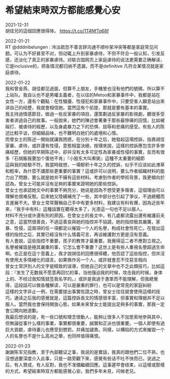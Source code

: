 希望結束時双方都能感覺心安
===
2021-12-31<br>
胡佳兄的這個回應很得体。 https://t.co/1T4NfTq68f<br>

2022-01-21<br>
RT @dddnibelungen : 冷淡疏忽不善言辞沟通不顺吵架冲突等都是家庭常见问题。可认为不好甚至不对，但动辄上升到家暴虐待，不但不符合一般认知，引发反感，还淡化了真正的家暴虐待。对联合国网页上家庭虐待的说法更需要正确解读，它是inclusive的，把各情况都归纳不遗漏，而不是definitive 凡符合某情况就是家庭虐待。<br>

2022-01-22<br>
我和曾金燕、胡佳都见過面，但算不上朋友，手機里也沒有他們的號碼，所以算不上站队。我自认也不是男權主義者，在以往的Metoo和家暴事件中，我都是站在女性一方，還有个觀點：在性騷擾、性侵犯和家暴事件中，只要受害人願意站出來讲自己的经歷，我就會相信她。當然這有个前提，那就是要有基本的事實。<br>
我主持過情感節目，做過一些反家暴的項目，還策劃過反家暴的影視劇，聽很多受害者讲過自己的故事。一般說來，她們的陳述會著重于那些最慘痛的回憶，比如被毆打、被虐待的經歷，以及身處暴力之下的恐惧、屈辱和悲痛的感受。有些人的陈述比較平谈，但細細品味，也不難明白她们的處境和心情。<br>
而曾女士的陈述一開始就讓我困惑，在分別十年之后，她發起這場控訴，指責胡佳家暴、虐待，或許還有性侵，意態相當決絕，按理來說，這樣的控訴應包含許多惨痛經歷，但她的早期陈述中，卻并沒有太多可定性為家暴或性侵的事實，反而有很多『石锅飯我要加个蛋他不肯』『小股东大叫煮粥』這種不太重要的細節<br>
這與我的經驗不符。我當時就想，一場郁积十年之久的控訴，似乎不应该如此潦草和輕率，為什麼不講那些更重要的事實？這或許可以说明，要么作者組織材料的能力出了問題，要么就是她并不擁有這些材料。考慮到作者的學術背景，我更傾向於認為，曾女士可能并沒有足夠的事實來證明她的那些控訴。<br>
曾女士也承認她文中的事實不夠充分，她说是因為不想受更多傷害，這個理由可以理解也很难反駁。后來她又陸續補充了一些，其中部分也引起了爭议，不過總體而言進展不大。曾女士常常聲稱自己手中有更多材料，我建议有料有爆，因為近些年來，『我手中有料』這種話實在聽得太多了，光憑這一句也不足以服人。<br>
材料不充分或许還有別的原因，在曾女士的長文中，有几處都流露出還有維護前夫之意，這當然很善良，不過這善良與她的指控并不協調，她的指控极其嚴厲，家暴、性侵，這兩項的任一項都足以摧毀一个人的名譽，构成社會性死亡。在發出這樣的指控之后，其實已經沒有什么情義可言，再谈維護對方更是沒有意義。<br>
有人會說，這些指控不重要，孩子的教育才最重要。我覺得這二者不應對立視之。名譽被摧毀是極其嚴重的事，它怎么會不重要？这世上是有些人重視名譽超過生命啊。也正是在這个意義上，我才說胡佳的回應很得體，他否認了這些指控，但并沒有使用太多情緒化的語言。如果換作另一个人，或許就會忍不住惡言相向<br>
曾女士常評別人的文字是精致的误導，但她自己的文章中也不乏此類技巧，比如這段：『发生了无数我不愿意再回忆的事，当他强迫我的时候，攻击我的时候，身体上的、不经过我知情就签我名字的。』或許是我過于愚笨而不能理解，但我總覺得，這段話可以做各種解读，可以是嚴重的罪行，也可以是常見的家庭糾紛<br>
這樣的文字非止一例，在需要提出事實佐證之時，曾女士往往就會使用這樣的技巧，通读之后我的感覺就是，這篇控訴長文的情感很丰富，但事實和理据并不足以服人。當然我也會保持開放心態，如果未來曾女士能提出足夠多的事實，那我一定會公開向她道歉。<br>
我最后想说的是，有一些口號和理念很動人，能夠让很多人不加思索地參與其中，但無論從事什么樣的事業，事實都很重要，誠實和正派也很重要。一個人即使有過巨大貢獻，虐待妻儿也應受到懲罰，并痛加譴責。同樣，以構陷的方式來摧毀一个人的名譽也不是什么高尚之舉，也同样值得痛恨。<br>

2022-01-23<br>
謝謝陈军兄指教，至于內部聽证之事，我说的是實話，我真的跟他們二位不熟，也沒想過要深度介入此事，只是一路旁觀下來，感覺有些话不吐不快而已，说過之后，有人贊成，有人反對，我也不准備繼續回應。這事遲早會结束，以這樣或那樣的方式，希望結束時双方都能感覺心安。我們多年未見，问候老兄。

